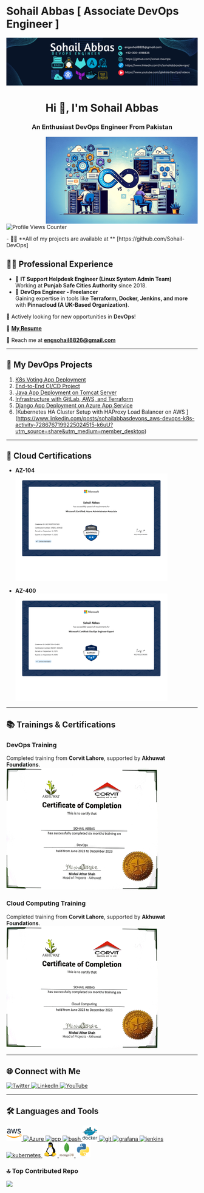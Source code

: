 # Sohail Abbas [ Associate DevOps Engineer ]
![DevOps Banner](https://github.com/Sohail-DevOps/Sohail-DevOps/blob/main/LinkedIN%20Banner%20DevOps.png)

<h1 align="center">Hi 👋, I'm Sohail Abbas</h1>
<h3 align="center">An Enthusiast DevOps Engineer From Pakistan</h3>

<img align="right" alt="DevOps" width="400" src="https://github.com/Sohail-DevOps/Sohail-DevOps/blob/main/devops.png">

<p align="left">
  <img src="https://komarev.com/ghpvc/?username=sohail-devops&label=Profile%20views&color=0e75b6&style=flat" alt="Profile Views Counter" />
</p>
- 👨‍💻 **All of my projects are available at ** [https://github.com/Sohail-DevOps]


## 👨‍💻 Professional Experience

- 🌟 **IT Support Helpdesk Engineer (Linux System Admin Team)**  
  Working at **Punjab Safe Cities Authority** since 2018.  
- 🌟 **DevOps Engineer - Freelancer**  
  Gaining expertise in tools like **Terraform, Docker, Jenkins, and more** with **Pinnacloud (A UK-Based Organization)**.  

🤝 Actively looking for new opportunities in **DevOps**!  

📄 **[My Resume](https://drive.google.com/file/d/1_6k97jquH5dqQ8W_3QR6rMrPvlfwl4fD/view?usp=sharing)**

📧 Reach me at **engsohail8826@gmail.com**

---

## 🚀 My DevOps Projects
1. [K8s Voting App Deployment](https://www.linkedin.com/posts/sohailabbasdevops_k8s-cloud-application-activity-7217286884333350916-SFTX)  
2. [End-to-End CI/CD Project](https://www.linkedin.com/posts/sohailabbasdevops_devops-ci-cd-activity-7216470257022955520-vxf-)  
3. [Java App Deployment on Tomcat Server](https://www.linkedin.com/posts/sohailabbasdevops_devops-aws-maven-activity-7233969070822350848-imtq)  
4. [Infrastructure with GitLab, AWS, and Terraform](https://www.linkedin.com/posts/sohailabbasdevops_%E2%84%8D%F0%9D%95%96%F0%9D%95%9D%F0%9D%95%9D%F0%9D%95%A0-%F0%9D%95%83%F0%9D%95%9A%F0%9D%95%9F%F0%9D%95%9C%F0%9D%95%96%F0%9D%95%95%F0%9D%95%80%F0%9D%95%9F-%F0%9D%94%BD%F0%9D%95%92%F0%9D%95%9E%F0%9D%95%9A%F0%9D%95%9D%F0%9D%95%AA-activity-7235380753390305282-T5Yj)  
5. [Django App Deployment on Azure App Service](https://www.linkedin.com/posts/sohailabbasdevops_%E2%84%8D%F0%9D%95%96%F0%9D%95%9D%F0%9D%95%9D%F0%9D%95%A0-%F0%9D%95%83%F0%9D%95%9A%F0%9D%95%9F%F0%9D%95%9C%F0%9D%95%96%F0%9D%95%95%F0%9D%95%80%F0%9D%95%9F-%F0%9D%94%BD%F0%9D%95%92%F0%9D%95%9E%F0%9D%95%9A%F0%9D%95%9D%F0%9D%95%AA-activity-7236753416343977984-7fX3)
6. [Kubernetes HA Cluster Setup with HAProxy Load Balancer on AWS ] (https://www.linkedin.com/posts/sohailabbasdevops_aws-devops-k8s-activity-7286767199225024515-k6uU?utm_source=share&utm_medium=member_desktop) 

---

## 🏅 Cloud Certifications
- **AZ-104**  
  <img src="https://github.com/Sohail-DevOps/Sohail-DevOps/blob/main/AZ-104.png" alt="AZ-104" width="400">
  
- **AZ-400**  
  <img src="https://github.com/Sohail-DevOps/Sohail-DevOps/blob/main/AZ-400.png" alt="AZ-400" width="400">

---

## 📚 Trainings & Certifications
### DevOps Training  
Completed training from **Corvit Lahore**, supported by **Akhuwat Foundations**.  
<img src="https://github.com/Sohail-DevOps/Sohail-DevOps/blob/main/Devops.jpeg" alt="DevOps Training" width="400">

### Cloud Computing Training  
Completed training from **Corvit Lahore**, supported by **Akhuwat Foundations**.  
<img src="https://github.com/Sohail-DevOps/Sohail-DevOps/blob/main/Cloud.jpg" alt="Cloud Training" width="400">

---

## 🌐 Connect with Me
<p align="left">
  <a href="https://twitter.com/https://github.com/sohail-devops/sohail-abbas-devops-engineer" target="_blank">
    <img src="https://raw.githubusercontent.com/rahuldkjain/github-profile-readme-generator/master/src/images/icons/Social/twitter.svg" alt="Twitter" height="30" width="40">
  </a>
  <a href="https://linkedin.com/in/sohail abbas" target="_blank">
    <img src="https://raw.githubusercontent.com/rahuldkjain/github-profile-readme-generator/master/src/images/icons/Social/linked-in-alt.svg" alt="LinkedIn" height="30" width="40">
  </a>
  <a href="https://www.youtube.com/c/https://www.youtube.com/@user-vs9jb1bz5j/videos" target="_blank">
    <img src="https://raw.githubusercontent.com/rahuldkjain/github-profile-readme-generator/master/src/images/icons/Social/youtube.svg" alt="YouTube" height="30" width="40">
  </a>
</p>

---

## 🛠️ Languages and Tools
<p align="left">
  <a href="https://aws.amazon.com" target="_blank" rel="noreferrer">
    <img src="https://raw.githubusercontent.com/devicons/devicon/master/icons/amazonwebservices/amazonwebservices-original-wordmark.svg" alt="AWS" width="40" height="40">
  </a>
  <a href="https://azure.microsoft.com/en-in/" target="_blank" rel="noreferrer">
    <img src="https://www.vectorlogo.zone/logos/microsoft_azure/microsoft_azure-icon.svg" alt="Azure" width="40" height="40">
  </a>
 <a href="https://cloud.google.com/" target="_blank" rel="noreferrer"> 
    <img src="https://www.vectorlogo.zone/logos/google_cloud/google_cloud-icon.svg" alt="gcp" width="40" height="40"/> 
  </a>
  <a href="https://www.gnu.org/software/bash/" target="_blank" rel="noreferrer"> 
    <img src="https://www.vectorlogo.zone/logos/gnu_bash/gnu_bash-icon.svg" alt="bash" width="40" height="40"/> 
  </a> 
  <a href="https://www.docker.com/" target="_blank" rel="noreferrer"> 
    <img src="https://raw.githubusercontent.com/devicons/devicon/master/icons/docker/docker-original-wordmark.svg" alt="docker" width="40" height="40"/> 
  </a> 
  <a href="https://git-scm.com/" target="_blank" rel="noreferrer"> 
    <img src="https://www.vectorlogo.zone/logos/git-scm/git-scm-icon.svg" alt="git" width="40" height="40"/> 
  </a> 
  <a href="https://grafana.com" target="_blank" rel="noreferrer"> 
    <img src="https://www.vectorlogo.zone/logos/grafana/grafana-icon.svg" alt="grafana" width="40" height="40"/> 
  </a> 
  <a href="https://www.jenkins.io" target="_blank" rel="noreferrer"> 
    <img src="https://www.vectorlogo.zone/logos/jenkins/jenkins-icon.svg" alt="jenkins" width="40" height="40"/> 
  </a> 
  <a href="https://kubernetes.io" target="_blank" rel="noreferrer"> 
    <img src="https://www.vectorlogo.zone/logos/kubernetes/kubernetes-icon.svg" alt="kubernetes" width="40" height="40"/> 
  </a> 
  <a href="https://www.linux.org/" target="_blank" rel="noreferrer"> 
    <img src="https://raw.githubusercontent.com/devicons/devicon/master/icons/linux/linux-original.svg" alt="linux" width="40" height="40"/> 
  </a> 
  <a href="https://www.mongodb.com/" target="_blank" rel="noreferrer"> 
    <img src="https://raw.githubusercontent.com/devicons/devicon/master/icons/mongodb/mongodb-original-wordmark.svg" alt="mongodb" width="40" height="40"/> 
  </a> 
  <a href="https://www.python.org" target="_blank" rel="noreferrer"> 
    <img src="https://raw.githubusercontent.com/devicons/devicon/master/icons/python/python-original.svg" alt="python" width="40" height="40"/> 
  </a> 
 
</p>

### 🔝 Top Contributed Repo  
![](https://github-contributor-stats.vercel.app/api?username=Sohail-DevOps&limit=5&theme=flat&combine_all_yearly_contributions=true)


